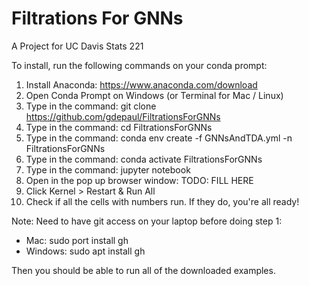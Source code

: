 # Filtrations For GNNs
A Project for UC Davis Stats 221 

To install, run the following commands on your conda prompt:

1. Install Anaconda: https://www.anaconda.com/download 
2. Open Conda Prompt on Windows (or Terminal for Mac / Linux) 
3. Type in the command: git clone https://github.com/gdepaul/FiltrationsForGNNs
4. Type in the command: cd FiltrationsForGNNs
5. Type in the command: conda env create -f GNNsAndTDA.yml -n FiltrationsForGNNs
6. Type in the command: conda activate FiltrationsForGNNs
7. Type in the command: jupyter notebook
8. Open in the pop up browser window: TODO: FILL HERE
9. Click Kernel > Restart & Run All 
10. Check if all the cells with numbers run. If they do, you're all ready!

Note: Need to have git access on your laptop before doing step 1: 
- Mac: sudo port install gh
- Windows: sudo apt install gh

Then you should be able to run all of the downloaded examples.

